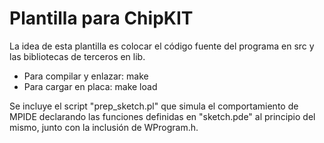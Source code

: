 Plantilla para ChipKIT
======================
La idea de esta plantilla es colocar el código fuente del programa en src y las
bibliotecas de terceros en lib.
- Para compilar y enlazar: make
- Para cargar en placa: make load

Se incluye el script "prep_sketch.pl" que simula el comportamiento de MPIDE
declarando las funciones definidas en "sketch.pde" al principio del mismo,
junto con la inclusión de WProgram.h.
